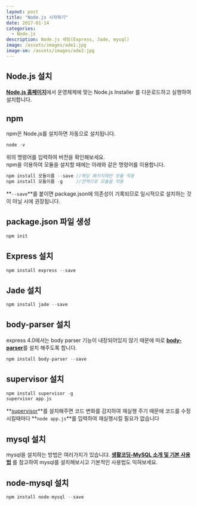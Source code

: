 ```yaml
---
layout: post
title: "Node.js 시작하기"
date: 2017-01-14
categories:
  - Node.js
description: Node.js 세팅(Express, Jade, mysql)
image: /assets/images/ade1.jpg
image-sm: /assets/images/ade2.jpg
---
```


## Node.js 설치
[**Node.js 홈페이지**](https://nodejs.org/en/)에서 운영체제에 맞는 
Node.js Installer 를 다운로드하고 실행하여 설치합니다.	

## npm

npm은 Node.js를 설치하면 자동으로 설치됩니다.	  

```c
node -v   	
```

위의 명령어를 입력하여 버전을 확인해보세요.  
npm을 이용하여 모듈을 설치할 때에는 아래와 같은 명령어를 이용합니다.

```c
npm install 모듈이름 --save	//해당 패키지에만 모듈 적용
npm install 모듈이름 -g		//전역으로 모듈을 적용
```

**`--save`**를 붙이면 package.json에 의존성이 기록되므로 일시적으로 
설치하는 것이 아닐 시에 권장됩니다.
​	

## package.json 파일 생성
```c
npm init
```


## Express 설치
```c
npm install express --save
```

## Jade 설치	
```c
npm install jade --save
```

## body-parser 설치
express 4.0에서는 body parser 기능이 내장되어있지 않기 때문에
따로 [**body-parser**](https://www.npmjs.com/package/body-parser)를 
설치 해주도록 합니다.

```c
npm install body-parser --save
```

## supervisor 설치

```c
npm install supervisor -g
supervisor app.js
```


**[supervisor](https://www.npmjs.com/package/supervisor)**를 설치해주면
코드 변화를 감지하여 재실행 주기 때문에 코드를 수정시킬때마다 
**`node app.js`**를 입력하여 재실행시킬 필요가 없습니다

## mysql 설치
mysql을 설치하는 방법은 여러가지가 있습니댜. 
[**생활코딩-MySQL 소개 및 기본 사용법**](https://opentutorials.org/course/2136/12020)
를 참고하여 mysql를 설치해보시고 기본적인 사용법도 익혀보세요.

## node-mysql 설치
```c
npm install node-mysql --save
```
